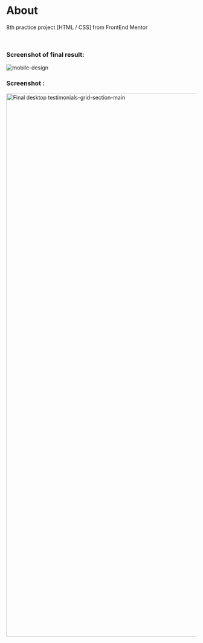 # About

8th practice project [HTML / CSS] from FrontEnd Mentor


<br />

### Screenshot of final result:
![mobile-design](https://user-images.githubusercontent.com/94437215/148499688-9e71bd82-f257-4922-8c77-5ca3c534d028.jpg)

### Screenshot :
<img width="1440" alt="Final desktop testimonials-grid-section-main" src="https://user-images.githubusercontent.com/94437215/148499700-99cfe11f-7af1-4eeb-9d23-0ba9d6042ebf.png">
